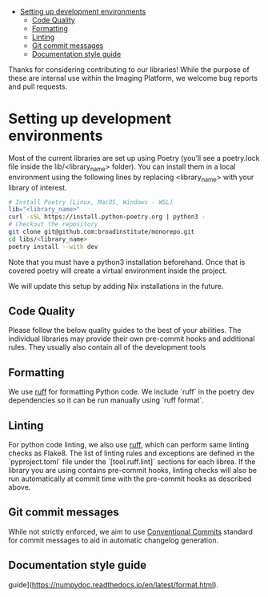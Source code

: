 - [Setting up development environments](#org5af6501)
  - [Code Quality](#org5458478)
  - [Formatting](#org799c215)
  - [Linting](#orgafba53a)
  - [Git commit messages](#orgda16adf)
  - [Documentation style guide](#org7778010)

Thanks for considering contributing to our libraries! While the purpose of these are internal use within the Imaging Platform, we welcome bug reports and pull requests.


<a id="org5af6501"></a>

# Setting up development environments

Most of the current libraries are set up using Poetry (you&rsquo;ll see a poetry.lock file inside the lib/<library<sub>name</sub>> folder). You can install them in a local environment using the following lines by replacing <library<sub>name</sub>> with your library of interest.

```bash
# Install Poetry (Linux, MacOS, Windows - WSL)
lib="<library_name>"
curl -sSL https://install.python-poetry.org | python3 -
# Checkout the repository
git clone git@github.com:broadinstitute/monorepo.git
cd libs/<library_name>
poetry install --with dev
```

Note that you must have a python3 installation beforehand. Once that is covered poetry will create a virtual environment inside the project.

We will update this setup by adding Nix installations in the future.


<a id="org5458478"></a>

## Code Quality

Please follow the below quality guides to the best of your abilities. The individual libraries may provide their own pre-commit hooks and additional rules. They usually also contain all of the development tools


<a id="org799c215"></a>

## Formatting

We use [ruff](<https://docs.astral.sh/ruff/>) for formatting Python code. We include \`ruff\` in the poetry dev dependencies so it can be run manually using \`ruff format\`.


<a id="orgafba53a"></a>

## Linting

For python code linting, we also use [ruff](<https://docs.astral.sh/ruff/>), which can perform same linting checks as Flake8. The list of linting rules and exceptions are defined in the \`pyproject.toml\` file under the \`[tool.ruff.lint]\` sections for each librea. If the library you are using contains pre-commit hooks, linting checks will also be run automatically at commit time with the pre-commit hooks as described above.


<a id="orgda16adf"></a>

## Git commit messages

While not strictly enforced, we aim to use [Conventional Commits](<https://www.conventionalcommits.org/en/v1.0.0/>) standard for commit messages to aid in automatic changelog generation.


<a id="org7778010"></a>

## Documentation style guide

guide](<https://numpydoc.readthedocs.io/en/latest/format.html>).
